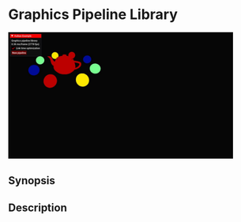 # Graphics Pipeline Library

<img src="../../screenshots/graphicspipelinelibrary.jpg" height="256px">

## Synopsis


## Description
